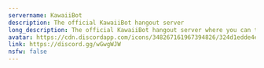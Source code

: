 ```yaml
---
servername: KawaiiBot
description: The official KawaiiBot hangout server
long_description: The official KawaiiBot hangout server where you can talk with other people can have some fun around.
avatar: https://cdn.discordapp.com/icons/348267161967394826/324d1edde4ea045854834a0209d03b4c.png
link: https://discord.gg/wGwgWJW
nsfw: false
---
```

